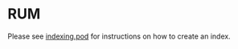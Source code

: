 RUM
===

Please see
[indexing.pod](https://github.com/PGFI/rum/blob/master/doc/indexing.pod)
for instructions on how to create an index.


